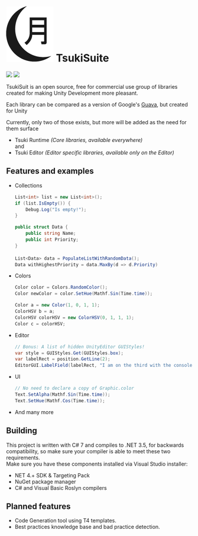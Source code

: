 # <img src="https://github.com/LunariStudios/TsukiSuite/blob/master/Tsuki-Assets/128w/TsukiLogo_Black_128px.png?raw=true"/> TsukiSuite
<p>
    <img src="https://img.shields.io/github/license/LunariStudios/TsukiSuite.svg">
    <img src="https://img.shields.io/github/last-commit/LunariStudios/TsukiSuite.svg">
</p>

TsukiSuit is an open source, free for commercial use group of libraries created for making Unity Development more pleasant.    

Each library can be compared as a version of Google's [Guava](https://github.com/google/guava), but created for Unity  

Currently, only two of those exists, but more will be added as the need for them surface
* Tsuki Runtime _(Core libraries, available everywhere)_  
and
* Tsuki Editor _(Editor specific libraries, available only on the Editor)_
## Features and examples
*  Collections
    ```csharp
    List<int> list = new List<int>();
    if (list.IsEmpty()) {
        Debug.Log("Is empty!");
    }
    ```
    ```csharp
    public struct Data {
        public string Name;
        public int Priority;
    }
    
    List<Data> data = PopulateListWithRandomData();
    Data withHighestPriority = data.MaxBy(d => d.Priority)
    ```
* Colors
    ```csharp
    Color color = Colors.RandomColor();
    Color newColor = color.SetHue(Mathf.Sin(Time.time));
    ```
    ```csharp
    Color a = new Color(1, 0, 1, 1);
    ColorHSV b = a;
    ColorHSV colorHSV = new ColorHSV(0, 1, 1, 1);
    Color c = colorHSV;
    ```
* Editor
    ```csharp
    // Bonus: A list of hidden UnityEditor GUIStyles!
    var style = GUIStyles.Get(GUIStyles.box);
    var labelRect = position.GetLine(2); 
    EditorGUI.LabelField(labelRect, "I am on the third with the console info style!", style);
    ```
* UI
    ```csharp
    // No need to declare a copy of Graphic.color
    Text.SetAlpha(Mathf.Sin(Time.time));
    Text.SetHue(Mathf.Cos(Time.time));
    ```
* And many more
## Building
This project is written with C# 7 and compiles to .NET 3.5, for backwards compatibility,
so make sure your compiler is able to meet these two requirements.  
Make sure you have these components installed via Visual Studio installer:
* NET 4.+ SDK & Targeting Pack
* NuGet package manager
* C# and Visual Basic Roslyn compilers
## Planned features
* Code Generation tool using T4 templates.
* Best practices knowledge base and bad practice detection.